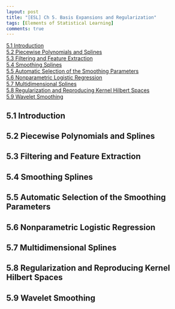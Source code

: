 ```yaml
---
layout: post
title: "[ESL] Ch 5. Basis Expansions and Regularization"
tags: [Elements of Statistical Learning]
comments: true
---
```

<!--ts-->
[5.1 Introduction](#5.1-introduction)  
[5.2 Piecewise Polynomials and Splines](#5.2-piecewise-polynomials-and-splines)  
[5.3 Filtering and Feature Extraction](#5.3-filtering-and-feature-extraction)  
[5.4 Smoothing Splines](#5.4-smoothing-splines)  
[5.5 Automatic Selection of the Smoothing Parameters](#5.5-automatic-selection-of-the-smoothing-parameters)  
[5.6 Nonparametric Logistic Regression](#5.6-nonparametric-logistic-regression)  
[5.7 Multidimensional Splines](#5.7-multidimensional-splines)  
[5.8 Regularization and Reproducing Kernel Hilbert Spaces](#5.8-regularization-and-reproducing-kernel-hilbert-spaces)  
[5.9 Wavelet Smoothing](#5.9-wavelet-smoothing)  
<!--te-->

## 5.1 Introduction
## 5.2 Piecewise Polynomials and Splines
## 5.3 Filtering and Feature Extraction
## 5.4 Smoothing Splines
## 5.5 Automatic Selection of the Smoothing Parameters
## 5.6 Nonparametric Logistic Regression
## 5.7 Multidimensional Splines
## 5.8 Regularization and Reproducing Kernel Hilbert Spaces
## 5.9 Wavelet Smoothing
